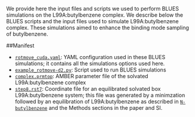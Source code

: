 We provide here the input files and scripts we used to perform BLUES simulations on the L99A:butylbenzene complex. We describe below the BLUES scripts and the input files used to simulate L99A:butylbenzene complex. These simulations aimed to enhance the binding mode sampling of butylbenzene.

##Manifest

- [`rotmove_cuda.yaml`](rotmove_cuda.yaml): YAML configuration used in these BLUES simulations; it contains all the simulations options used here.
- [`example_rotmove-d2.py`](example_rotmove-d2.py): Script used to run BLUES simulations
- [`complex.prmtop`](complex.prmtop): AMBER parameter file of the solvated L99A:butylbenzene complex
- [`step8.rst7`](step8.rst7): Coordinate file for an equilibrated solvated box L99A:butylbenzene system; this file was generated by a minimzation followed by an equilibration of L99A:butylbenzene as described in [`N-butylbenzene`](../../MD-simulations/MD_on_L99A_complexes/N-butylbenzene) and the Methods sections in the paper and SI.
